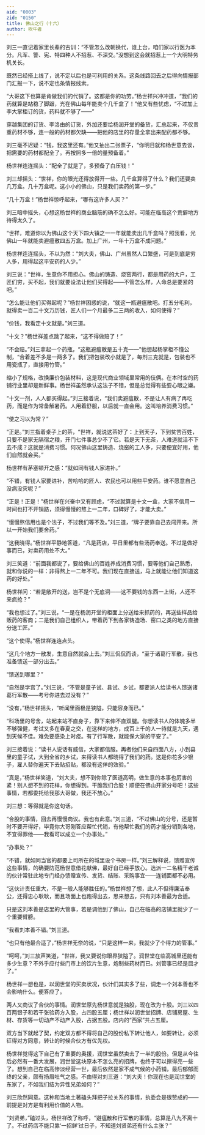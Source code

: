 ```yaml
---
aid: "0003"
zid: "0150"
title: 佛山之行（十六）
author: 吹牛者
---
```


刘三一直记着家里长辈的古训：“不管怎么改朝换代，谁上台，咱们家以行医为本分。凡军、警、宪、特四种人不招惹、不深交。”没想到这会就招惹上一个大明特务机关长。

既然已经搭上线了，说不定以后也是可利用的关系。这条线路回去之后得向情报部门汇报一下，说不定也条情报线索。

“大哥这下也算是肯做我们的代销了。这都是你的功劳。”杨世祥兴冲冲道，“我们的药就算是站稳了脚跟，光在佛山每年能卖个几千盒了！”他又有些忧虑，“不过加上李大掌柜订的货，药料就不够了——”

穿越集团的订货、李洛由的订货，外加还要给杨润开堂的备货，汇总起来，不仅贵重药材不够，连一般的药材都欠缺——把他的店里的存量全拿出来配药都不够。

刘三毫不迟疑：“钱，我这里还有。”他又抽出二张票子，“你明日就和杨世意去谈，把需要的药材都配全了。再按照多一倍的量预备着。”

杨世祥连连摇头：“配全了就是了，多预备了白压钱！”

刘三却摇头：“世祥，你的眼光还得放得开一些。几千盒算得了什么？我们还要卖几万盒。几十万盒呢。这小小的佛山，只是我们卖药的第一步。”

“几十万盒！”杨世祥惊呼起来，“哪有这许多人买？”

刘三暗中摇头，心想这杨世祥的商业脑筋的确不怎么好。可能在临高这个荒僻地方待得太久了。

“世祥，难道你以为佛山这个天下四大镇之一一年就能卖出几千盒吗？照我看，光佛山一年就能卖避瘟散四五万盒。加上广州，一年十万盒不成问题。”

杨世祥连连摇头，不以为然：“刘大夫，佛山、广州虽然人口繁盛，可是到底是穷人多，用得起这平安药的人少。”

刘三说：“世祥，生意你不用担心。佛山的铸造、烧窑两行，都是用药的大户，工匠们穷，买不起，我们就要设法让他们买得起——不管怎么样，人命总是要紧的吧。”

“怎么能让他们买得起呢？”杨世祥困惑的说，“就这一瓶避瘟散吧。打五分毛利，就得卖一百二十文万历钱，匠人们一个月最多二三两的收入，如何使得？”

“价钱，我看定十文就是。”刘三道。

“十文？”杨世祥差点跳了起来，“这不得做赔了！”

“不会赔。”刘三拿起一个药瓶，“这瓶避瘟散是五十克——”他想起杨掌柜不懂公制，“合着差不多是一两多了。我们把包装改小就是了，每剂三克就是，包装也不用瓷瓶了，直接用竹管。”

缩小了规格，改换廉价包装材料，这是现代商业领域里常用的伎俩。在本时空的药铺行业里却是新鲜事。杨世祥虽然承认这法子不错，但是总觉得有些耍心眼之嫌。

“十文一剂，人人都买得起。”刘三接着说，“我们卖避瘟散，不是让人有病了再吃药，而是作为常备解暑药。人用着舒服，以后就一直会用。这叫培养消费习惯。”

“使之习以为常？”

“正是。”刘三指着桌子上的茶，“世祥，就说这茶好了：上到天子，下到贫苦百姓，只要不是家无隔宿之粮，开门七件事总少不了它。若是天下无茶，人难道就活不下去不成？这就是消费习惯。何况佛山这里铸造、烧窑的工人多，只要便宜好用，他们自然就会买。”

杨世祥有茅塞顿开之感：“就如同有钱人家进补。”

“不错，有钱人家要进补，苦哈哈的匠人、农民也可以用些平安药。谁不愿意自己没病没灾呢？”

“正是！正是！”杨世祥在兴奋中又有顾虑，“不过就算是十文一盒，大家不信用一时间也打不开销路，须得慢慢的熬上一二年，口碑好了，才能大卖。”

“慢慢熬信用也是个法子，不过我们等不及。”刘三道，“牌子要靠自己去闯开来。所以一开始我们要舍药。”

“这我晓得。”杨世祥平静地答道，“凡是药店，平日里都有些汤药奉送。不过是做好事而已，对卖药用处不大。”

刘三笑道：“前面我都说了，要给佛山的百姓养成消费习惯，要等他们自己熟悉，就和你说的一样：非得熬上一二年不可。我们现在直接送，马上就能让他们知道这药的好处。”

杨世祥问：“若是敞开的送，岂不是个无底洞——这不要钱的东西一上街，人还不来疯抢？”

“我也想过了。”刘三说，“一是在杨润开堂的柜面上分送给来抓药的，再送些样品给贩药的客商；二是我们自己组织人，带着药下到各家铸造场、窑口之类的地方直接分送工匠。”

“这个使得。”杨世祥连连点头。

“这几个地方一散发，生意自然就会上去。”刘三侃侃而谈，“至于诸葛行军散，我也准备馈送一部分出去。”

“馈送到哪里？”

“自然是学宫了。”刘三说，“不管是童子试、县试、乡试，都要派人给读书人馈送诸葛行军散——考号你进去过没有？”

“没有，”杨世祥摇头，“听闻里面极是狭隘，只能容身而已。”

“科场里的号舍，站起来站不直身子，靠下来伸不直双腿。你想读书人的体魄多半不够强健，考试又多在春夏之交，在这样的地方，成百上千的人一待就是九天，遇到天候不佳。难免要感染上时疫。有了行军散，就能保大家的平安了。”

刘三接着说：“读书人说话有威信，大家都信服。再者他们来自四面八方，小到县里的童子试，大到全省的乡试，来得读书人都晓得了我们的药。这是你花多少银子，雇人替你遍天下去贴招贴，都没有这佯的效验。”

“真是，”杨世祥笑道，“刘大夫，想不到你除了医道高明，做生意的本事也厉害的紧！别人想不到的花样，你想得到。干脆我们合股！顺便在佛山开家分号吧！这些事情，若都委托给我那大哥做，我还不放心。”

刘三想：等得就是你这句话。

“合股的事情，回去再慢慢商议。我也有此意。”刘三道，“不过佛山的分号，还是暂时不要开得好，毕竟你大哥刚答应帮忙代销，有他帮忙我们的药才能分销到各地，不宜得罪他——我看可以成立一个办事处。”

“办事处？”

“不错，就如同当官的都要上司所在的城里设个书房一样。”刘三解释说，馈赠宣传这些事情，的确要防范杨世意借花献佛，最好自已经手放心。选派一二名精干老诚的伙计常驻此地专门经办馈赠宣传、发货、结账、采购事宜——连铺面都不必用。

“这伙计责任重大，不是一般人能够胜任的。”杨世祥想了想，此人不但得廉洁奉公，还得忠心耿耿，而且场面上也跑得出去，思来想去，只有刘本善最为合适。

只是这刘本善是店里的大管事，若是调他到了佛山，自己在临高的店铺里就少了一个重要臂膀。

“我看刘本善不错。”刘三道。

“也只有他最合适了，”杨世祥无奈的说，“只是这样一来，我就少了个得力的管事。”

“呵呵，”刘三放声笑道，“世祥，我又要说你眼界狭隘了。润世堂在临高城里还能有多少生意？不外乎应付些门市上的饮片生意，炮制些药材而已。刘管事已经是屈才了。”

杨世祥一想也是，以润世堂的买卖状况，伙计们其实多了些，调走一个刘本善也不会影响什么。便答应了。

两人又商议了合伙的事情。润世堂原先杨世意就是独股，现在改为十股。刘三以四百两银子和若干张验药方入股，占四股五厘；杨世祥以润世堂招牌、店铺房屋、生材、存货等一切动产不动产入股，占据五股。店内的“西家”共占五厘。

双方当下就起了契，约定双方都不得将自己的股份私下转让他人，如要转让，必须征得对方同意，转让的时候合伙方有优先权。

杨世祥觉得这下自己有了重要的奥援，润世堂虽然卖去了一半的股份。但是从今往后必然有一番大发展，润世堂这块原本不怎么亮的招牌，也终于可以擦得亮一些了。想到自己在临高惨淡经营一世，最后依然是家不成气候的小药铺，最后郁郁而终的父亲，颇有扬眉吐气之感。不由得对刘三道：“刘大夫！你现在也是润世堂的东家了，不如我们结为异性兄弟如何？”

刘三欣然同意。这种和当地土著磕头拜把子拉关系的事情，执委会是很赞成的——前提是对方是有利用价值的人物。

“刘贤弟，”磕过头，杨世祥改了称呼，“避瘟散和行军散的事情，总算是八九不离十了。不过药店不能只靠‘一招鲜’过日子，不知道刘贤弟还有什么主张？”
